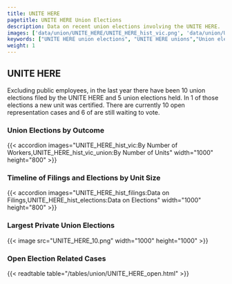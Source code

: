 ```yaml
---
title: UNITE HERE
pagetitle: UNITE HERE Union Elections
description: Data on recent union elections involving the UNITE HERE.
images: ['data/union/UNITE_HERE/UNITE_HERE_hist_vic.png', 'data/union/UNITE_HERE/UNITE_HERE_hist_size.png', 'data/union/UNITE_HERE/UNITE_HERE_10.png']
keywords: ["UNITE HERE union elections", "UNITE HERE unions","Union elections"]
weight: 1
---
```

##  UNITE HERE

Excluding public employees, in the last year there have been 10 union elections filed by the UNITE HERE and 5 union elections held. In 1 of those elections a new unit was certified. There are currently 10 open representation cases and 6 of are still waiting to vote.

### Union Elections by Outcome
{{< accordion images="UNITE_HERE_hist_vic:By Number of Workers,UNITE_HERE_hist_vic_union:By Number of Units" width="1000" height="800" >}}

### Timeline of Filings and Elections by Unit Size
{{< accordion images="UNITE_HERE_hist_filings:Data on Filings,UNITE_HERE_hist_elections:Data on Elections" width="1000" height="800" >}}

### Largest Private Union Elections
{{< image src="UNITE_HERE_10.png" width="1000" height="1000"  >}}

### Open Election Related Cases
{{< readtable table="/tables/union/UNITE_HERE_open.html" >}}

